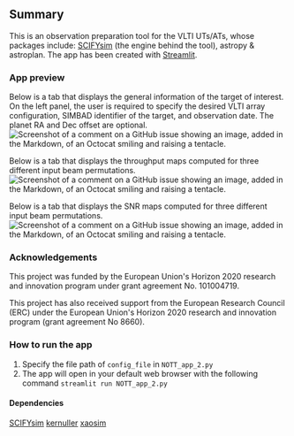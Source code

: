 ## Summary
This is an observation preparation tool for the VLTI UTs/ATs, whose packages include: [SCIFYsim](https://github.com/SCIFY-IvS/SCIFYsim) (the engine behind the tool), astropy & astroplan. The app has been created with [Streamlit](https://streamlit.io/).

### App preview
Below is a tab that displays the general information of the target of interest. On the left panel, the user is required to specify the desired VLTI array configuration, SIMBAD identifier of the target, and observation date. The planet RA and Dec offset are optional. 
![Screenshot of a comment on a GitHub issue showing an image, added in the Markdown, of an Octocat smiling and raising a tentacle.](https://github.com/pclp007/NOTT-observation-preparation-tool/blob/main/lib/images/NOTT_app_1.png)

Below is a tab that displays the throughput maps computed for three different input beam permutations.
![Screenshot of a comment on a GitHub issue showing an image, added in the Markdown, of an Octocat smiling and raising a tentacle.](https://github.com/pclp007/NOTT-observation-preparation-tool/blob/main/lib/images/NOTT_app_2.png)

Below is a tab that displays the SNR maps computed for three different input beam permutations.
![Screenshot of a comment on a GitHub issue showing an image, added in the Markdown, of an Octocat smiling and raising a tentacle.](https://github.com/pclp007/NOTT-observation-preparation-tool/blob/main/lib/images/NOTT_app_3.png)

### Acknowledgements

This project was funded by the European Union's Horizon 2020 research and innovation program under grant agreement No. 101004719.

This project has also received support from the European Research Council (ERC) under the European Union's Horizon 2020 research and innovation program (grant agreement No 8660).

### How to run the app

1. Specify the file path of `config_file` in `NOTT_app_2.py`
2. The app will open in your default web browser with the following command `streamlit run NOTT_app_2.py`

#### Dependencies

[SCIFYsim](https://github.com/SCIFY-IvS/SCIFYsim) 
[kernuller](https://github.com/rlaugier/kernuller)
[xaosim](https://github.com/fmartinache/xaosim)
